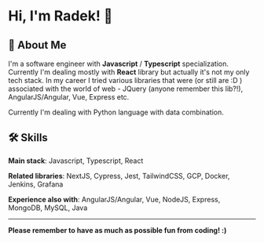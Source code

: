 
# Hi, I'm Radek! 👋


## 🚀 About Me
I'm a software engineer with **Javascript** / **Typescript** specialization. Currently I'm dealing mostly with **React** library but actually it's not my only tech stack. In my career I tried various libraries that were (or still are :D ) associated with the world of web - JQuery (anyone remember this lib?!), AngularJS/Angular, Vue, Express etc.

Currently I'm dealing with Python language with data combination.


## 🛠 Skills

**Main stack**: Javascript, Typescript, React

**Related libraries**: NextJS, Cypress, Jest, TailwindCSS, GCP, Docker, Jenkins, Grafana

**Experience also with**: AngularJS/Angular, Vue, NodeJS, Express, MongoDB, MySQL, Java

___
**Please remember to have as much as possible fun from coding! :)**
